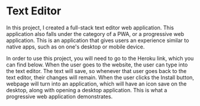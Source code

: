 # Text Editor

In this project, I created a full-stack text editor web application. This application also falls under the category of a PWA, or a progressive web application. This is an application that gives users an experience similar to native apps, such as on one's desktop or mobile device.

In order to use this project, you will need to go to the Heroku link, which you can find below. When the user goes to the website, the user can type into the text editor. The text will save, so whenever that user goes back to the text editor, their changes will remain. When the user clicks the Install button, webpage will turn into an application, which will have an icon save on the desktop, along with opening a desktop application. This is what a progressive web application demonstrates. 
